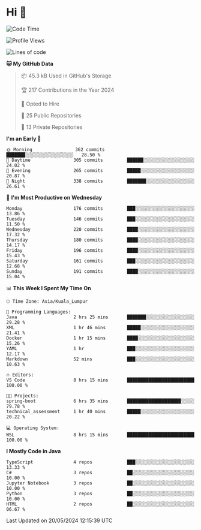 <h1>Hi 👋</h1>

<!--START_SECTION:waka-->
![Code Time](http://img.shields.io/badge/Code%20Time-517%20hrs%2011%20mins-blue)

![Profile Views](http://img.shields.io/badge/Profile%20Views-1-blue)

![Lines of code](https://img.shields.io/badge/From%20Hello%20World%20I%27ve%20Written-1.2%20million%20lines%20of%20code-blue)

**🐱 My GitHub Data** 

> 📦 45.3 kB Used in GitHub's Storage 
 > 
> 🏆 217 Contributions in the Year 2024
 > 
> 💼 Opted to Hire
 > 
> 📜 25 Public Repositories 
 > 
> 🔑 13 Private Repositories 
 > 
**I'm an Early 🐤** 

```text
🌞 Morning                362 commits         ███████░░░░░░░░░░░░░░░░░░   28.50 % 
🌆 Daytime                305 commits         ██████░░░░░░░░░░░░░░░░░░░   24.02 % 
🌃 Evening                265 commits         █████░░░░░░░░░░░░░░░░░░░░   20.87 % 
🌙 Night                  338 commits         ███████░░░░░░░░░░░░░░░░░░   26.61 % 
```
📅 **I'm Most Productive on Wednesday** 

```text
Monday                   176 commits         ███░░░░░░░░░░░░░░░░░░░░░░   13.86 % 
Tuesday                  146 commits         ███░░░░░░░░░░░░░░░░░░░░░░   11.50 % 
Wednesday                220 commits         ████░░░░░░░░░░░░░░░░░░░░░   17.32 % 
Thursday                 180 commits         ████░░░░░░░░░░░░░░░░░░░░░   14.17 % 
Friday                   196 commits         ████░░░░░░░░░░░░░░░░░░░░░   15.43 % 
Saturday                 161 commits         ███░░░░░░░░░░░░░░░░░░░░░░   12.68 % 
Sunday                   191 commits         ████░░░░░░░░░░░░░░░░░░░░░   15.04 % 
```


📊 **This Week I Spent My Time On** 

```text
🕑︎ Time Zone: Asia/Kuala_Lumpur

💬 Programming Languages: 
Java                     2 hrs 25 mins       ███████░░░░░░░░░░░░░░░░░░   29.28 % 
XML                      1 hr 46 mins        █████░░░░░░░░░░░░░░░░░░░░   21.41 % 
Docker                   1 hr 15 mins        ████░░░░░░░░░░░░░░░░░░░░░   15.26 % 
YAML                     1 hr                ███░░░░░░░░░░░░░░░░░░░░░░   12.17 % 
Markdown                 52 mins             ███░░░░░░░░░░░░░░░░░░░░░░   10.63 % 

🔥 Editors: 
VS Code                  8 hrs 15 mins       █████████████████████████   100.00 % 

🐱‍💻 Projects: 
spring-boot              6 hrs 35 mins       ████████████████████░░░░░   79.78 % 
technical_assessment     1 hr 40 mins        █████░░░░░░░░░░░░░░░░░░░░   20.22 % 

💻 Operating System: 
WSL                      8 hrs 15 mins       █████████████████████████   100.00 % 
```

**I Mostly Code in Java** 

```text
TypeScript               4 repos             ███░░░░░░░░░░░░░░░░░░░░░░   13.33 % 
C#                       3 repos             ██░░░░░░░░░░░░░░░░░░░░░░░   10.00 % 
Jupyter Notebook         3 repos             ██░░░░░░░░░░░░░░░░░░░░░░░   10.00 % 
Python                   3 repos             ██░░░░░░░░░░░░░░░░░░░░░░░   10.00 % 
HTML                     2 repos             ██░░░░░░░░░░░░░░░░░░░░░░░   06.67 % 
```




 Last Updated on 20/05/2024 12:15:39 UTC
<!--END_SECTION:waka-->
